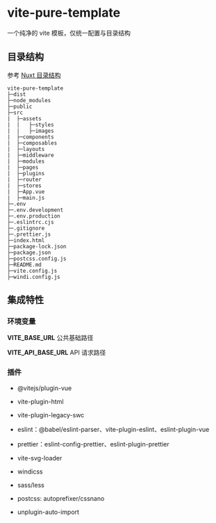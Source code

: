 # vite-pure-template

一个纯净的 vite 模板，仅统一配置与目录结构

## 目录结构

参考 [Nuxt 目录结构](https://nuxt.com/docs/guide/directory-structure/app)

```
vite-pure-template
├─dist
├─node_modules
├─public
├─src
|  ├─assets
|  |   ├─styles
|  |   ├─images
|  ├─components
|  ├─composables
|  ├─layouts
|  ├─middleware
|  ├─modules
|  ├─pages
|  ├─plugins
|  ├─router
|  ├─stores
|  ├─App.vue
|  ├─main.js
├─.env
├─.env.development
├─.env.production
├─.eslintrc.cjs
├─.gitignore
├─.prettier.js
├─index.html
├─package-lock.json
├─package.json
├─postcss.config.js
├─README.md
├─vite.config.js
├─windi.config.js
```

## 集成特性

### 环境变量

**VITE_BASE_URL** 公共基础路径

**VITE_API_BASE_URL** API 请求路径

### 插件

- @vitejs/plugin-vue

- vite-plugin-html

- vite-plugin-legacy-swc

- eslint：@babel/eslint-parser、vite-plugin-eslint、eslint-plugin-vue

- prettier：eslint-config-prettier、eslint-plugin-prettier

- vite-svg-loader

- windicss

- sass/less

- postcss: autoprefixer/cssnano

- unplugin-auto-import

